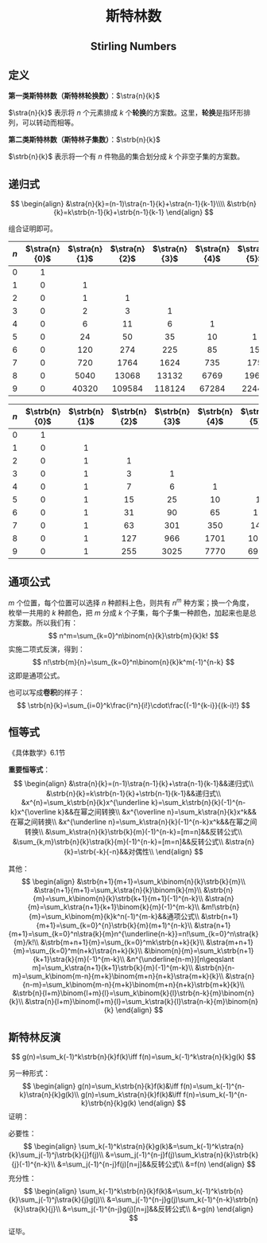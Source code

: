 <h1 style="text-align:center"> 斯特林数 </h1>

<h2 style="text-align:center"> Stirling Numbers </h2>

$$
\newcommand{\stra}[2]{\begin{bmatrix}{}#1\\{}#2\end{bmatrix}}
\newcommand{\strb}[2]{\begin{Bmatrix}{}#1\\{}#2\end{Bmatrix}}
$$

## 定义

**第一类斯特林数（斯特林轮换数）**：$\stra{n}{k}$ 

$\stra{n}{k}$ 表示将 $n$ 个元素排成 $k$ 个**轮换**的方案数。这里，**轮换**是指环形排列，可以转动而相等。

**第二类斯特林数（斯特林子集数）**：$\strb{n}{k}$ 

$\strb{n}{k}$ 表示将一个有 $n$ 件物品的集合划分成 $k$ 个非空子集的方案数。



## 递归式

$$
\begin{align}
&\stra{n}{k}=(n-1)\stra{n-1}{k}+\stra{n-1}{k-1}\\\\
&\strb{n}{k}=k\strb{n-1}{k}+\strb{n-1}{k-1}
\end{align}
$$

组合证明即可。

| $n$  | $\stra{n}{0}$ | $\stra{n}{1}$ | $\stra{n}{2}$ | $\stra{n}{3}$ | $\stra{n}{4}$ | $\stra{n}{5}$ | $\stra{n}{6}$ | $\stra{n}{7}$ | $\stra{n}{8}$ | $\stra{n}{9}$ |
| :--: | :-----------: | :-----------: | :-----------: | :-----------: | :-----------: | :-----------: | :-----------: | :-----------: | :-----------: | :-----------: |
| $0$  |      $1$      |               |               |               |               |               |               |               |               |               |
| $1$  |      $0$      |      $1$      |               |               |               |               |               |               |               |               |
| $2$  |      $0$      |      $1$      |      $1$      |               |               |               |               |               |               |               |
| $3$  |      $0$      |      $2$      |      $3$      |      $1$      |               |               |               |               |               |               |
| $4$  |      $0$      |      $6$      |     $11$      |      $6$      |      $1$      |               |               |               |               |               |
| $5$  |      $0$      |     $24$      |     $50$      |     $35$      |     $10$      |      $1$      |               |               |               |               |
| $6$  |      $0$      |     $120$     |     $274$     |     $225$     |     $85$      |     $15$      |      $1$      |               |               |               |
| $7$  |      $0$      |     $720$     |    $1764$     |    $1624$     |     $735$     |     $175$     |     $21$      |      $1$      |               |               |
| $8$  |      $0$      |    $5040$     |    $13068$    |    $13132$    |    $6769$     |    $1960$     |     $322$     |     $28$      |      $1$      |               |
| $9$  |      $0$      |    $40320$    |   $109584$    |   $118124$    |    $67284$    |    $22449$    |    $4536$     |     $546$     |     $36$      |      $1$      |

| $n$  | $\strb{n}{0}$ | $\strb{n}{1}$ | $\strb{n}{2}$ | $\strb{n}{3}$ | $\strb{n}{4}$ | $\strb{n}{5}$ | $\strb{n}{6}$ | $\strb{n}{7}$ | $\strb{n}{8}$ | $\strb{n}{9}$ |
| :--: | :-----------: | :-----------: | :-----------: | :-----------: | :-----------: | :-----------: | :-----------: | :-----------: | :-----------: | :-----------: |
| $0$  |      $1$      |               |               |               |               |               |               |               |               |               |
| $1$  |      $0$      |      $1$      |               |               |               |               |               |               |               |               |
| $2$  |      $0$      |      $1$      |      $1$      |               |               |               |               |               |               |               |
| $3$  |      $0$      |      $1$      |      $3$      |      $1$      |               |               |               |               |               |               |
| $4$  |      $0$      |      $1$      |      $7$      |      $6$      |      $1$      |               |               |               |               |               |
| $5$  |      $0$      |      $1$      |     $15$      |     $25$      |     $10$      |      $1$      |               |               |               |               |
| $6$  |      $0$      |      $1$      |     $31$      |     $90$      |     $65$      |     $15$      |      $1$      |               |               |               |
| $7$  |      $0$      |      $1$      |     $63$      |     $301$     |     $350$     |     $140$     |     $21$      |      $1$      |               |               |
| $8$  |      $0$      |      $1$      |     $127$     |     $966$     |    $1701$     |    $1050$     |     $266$     |     $28$      |      $1$      |               |
| $9$  |      $0$      |      $1$      |     $255$     |    $3025$     |    $7770$     |    $6951$     |    $2646$     |     $462$     |     $36$      |      $1$      |



## 通项公式

$m$ 个位置，每个位置可以选择 $n$ 种颜料上色，则共有 $n^m$ 种方案；换一个角度，枚举一共用的 $k$ 种颜色，把 $m$ 分成 $k$ 个子集，每个子集一种颜色，加起来也是总方案数。所以我们有：
$$
n^m=\sum_{k=0}^n\binom{n}{k}\strb{m}{k}k!
$$
实施二项式反演，得到：
$$
n!\strb{m}{n}=\sum_{k=0}^n\binom{n}{k}k^m(-1)^{n-k}
$$
这即是通项公式。

也可以写成**卷积**的样子：
$$
\strb{n}{k}=\sum_{i=0}^k\frac{i^n}{i!}\cdot\frac{(-1)^{k-i}}{(k-i)!}
$$


## 恒等式

《具体数学》6.1节

**重要恒等式**：
$$
\begin{align}
&\stra{n}{k}=(n-1)\stra{n-1}{k}+\stra{n-1}{k-1}&&递归式\\
&\strb{n}{k}=k\strb{n-1}{k}+\strb{n-1}{k-1}&&递归式\\
&x^{n}=\sum_k\strb{n}{k}x^{\underline k}=\sum_k\strb{n}{k}(-1)^{n-k}x^{\overline k}&&在幂之间转换\\
&x^{\overline n}=\sum_k\stra{n}{k}x^k&&在幂之间转换\\
&x^{\underline n}=\sum_k\stra{n}{k}(-1)^{n-k}x^k&&在幂之间转换\\
&\sum_k\stra{n}{k}\strb{k}{m}(-1)^{n-k}=[m=n]&&反转公式\\
&\sum_{k,m}\strb{n}{k}\stra{k}{m}(-1)^{n-k}=[m=n]&&反转公式\\
&\stra{n}{k}=\strb{-k}{-n}&&对偶性\\
\end{align}
$$


其他：
$$
\begin{align}
&\strb{n+1}{m+1}=\sum_k\binom{n}{k}\strb{k}{m}\\
&\stra{n+1}{m+1}=\sum_k\stra{n}{k}\binom{k}{m}\\
&\strb{n}{m}=\sum_k\binom{n}{k}\strb{k+1}{m+1}(-1)^{n-k}\\
&\stra{n}{m}=\sum_k\stra{n+1}{k+1}\binom{k}{m}(-1)^{m-k}\\
&m!\strb{n}{m}=\sum_k\binom{m}{k}k^n(-1)^{m-k}&&通项公式\\
&\strb{n+1}{m+1}=\sum_{k=0}^{n}\strb{k}{m}(m+1)^{n-k}\\
&\stra{n+1}{m+1}=\sum_{k=0}^n\stra{k}{m}n^{\underline{n-k}}=n!\sum_{k=0}^n\stra{k}{m}/k!\\
&\strb{m+n+1}{m}=\sum_{k=0}^mk\strb{n+k}{k}\\
&\stra{m+n+1}{m}=\sum_{k=0}^m(n+k)\stra{n+k}{k}\\
&\binom{n}{m}=\sum_k\strb{n+1}{k+1}\stra{k}{m}(-1)^{m-k}\\
&n^{\underline{n-m}}[n\geqslant m]=\sum_k\stra{n+1}{k+1}\strb{k}{m}(-1)^{m-k}\\
&\strb{n}{n-m}=\sum_k\binom{m-n}{m+k}\binom{m+n}{n+k}\stra{m+k}{k}\\
&\stra{n}{n-m}=\sum_k\binom{m-n}{m+k}\binom{m+n}{n+k}\strb{m+k}{k}\\
&\strb{n}{l+m}\binom{l+m}{l}=\sum_k\binom{k}{l}\strb{n-k}{m}\binom{n}{k}\\
&\stra{n}{l+m}\binom{l+m}{l}=\sum_k\stra{k}{l}\stra{n-k}{m}\binom{n}{k}
\end{align}
$$



## 斯特林反演

$$
g(n)=\sum_k(-1)^k\strb{n}{k}f(k)\iff f(n)=\sum_k(-1)^k\stra{n}{k}g(k)
$$

另一种形式：
$$
\begin{align}
g(n)=\sum_k\strb{n}{k}f(k)&\iff f(n)=\sum_k(-1)^{n-k}\stra{n}{k}g(k)\\
g(n)=\sum_k\stra{n}{k}f(k)&\iff f(n)=\sum_k(-1)^{n-k}\strb{n}{k}g(k)
\end{align}
$$
证明：

必要性：
$$
\begin{align}
\sum_k(-1)^k\stra{n}{k}g(k)&=\sum_k(-1)^k\stra{n}{k}\sum_j(-1)^j\strb{k}{j}f(j)\\
&=\sum_j(-1)^{n-j}f(j)\sum_k\stra{n}{k}\strb{k}{j}(-1)^{n-k}\\
&=\sum_j(-1)^{n-j}f(j)[n=j]&&反转公式\\
&=f(n)
\end{align}
$$
充分性：
$$
\begin{align}
\sum_k(-1)^k\strb{n}{k}f(k)&=\sum_k(-1)^k\strb{n}{k}\sum_j(-1)^j\stra{k}{j}g(j)\\
&=\sum_j(-1)^{n-j}g(j)\sum_k(-1)^{n-k}\strb{n}{k}\stra{k}{j}\\
&=\sum_j(-1)^{n-j}g(j)[n=j]&&反转公式\\
&=g(n)
\end{align}
$$
证毕。

